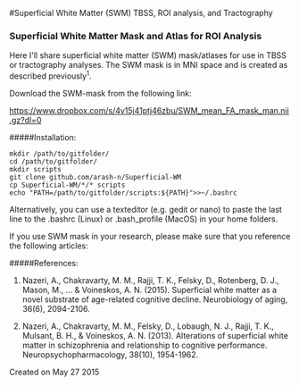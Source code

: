 #Superficial White Matter (SWM) TBSS, ROI analysis, and Tractography


### Superficial White Matter Mask and Atlas for ROI Analysis

Here I'll share superficial white matter (SWM) mask/atlases for use in TBSS or tractography analyses. The SWM mask is in MNI space and is created as described previously<sup>1</sup>. 

Download the SWM-mask from the following link:

https://www.dropbox.com/s/4v15j41ptj46zbu/SWM_mean_FA_mask_man.nii.gz?dl=0

#####Installation:
```
mkdir /path/to/gitfolder/
cd /path/to/gitfolder/
mkdir scripts
git clone github.com/arash-n/Superficial-WM
cp Superficial-WM/*/* scripts
echo "PATH=/path/to/gitfolder/scripts:${PATH}">>~/.bashrc
```
Alternatively, you can use a texteditor (e.g. gedit or nano) to paste the last line to the .bashrc (Linux) or .bash_profile (MacOS) in your home folders.

If you use SWM mask in your research, please make sure that you reference the following articles:

#####References:
1. Nazeri, A., Chakravarty, M. M., Rajji, T. K., Felsky, D., Rotenberg, D. J., Mason, M., ... & Voineskos, A. N. (2015). Superficial white matter as a novel substrate of age-related cognitive decline. Neurobiology of aging, 36(6), 2094-2106.

2. Nazeri, A., Chakravarty, M. M., Felsky, D., Lobaugh, N. J., Rajji, T. K., Mulsant, B. H., & Voineskos, A. N. (2013). Alterations of superficial white matter in schizophrenia and relationship to cognitive performance. Neuropsychopharmacology, 38(10), 1954-1962.


Created on May 27 2015
